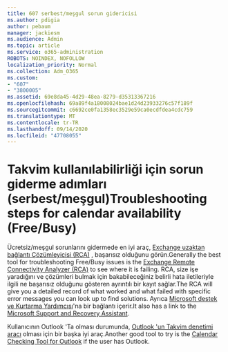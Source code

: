 ```yaml
---
title: 607 serbest/meşgul sorun gidericisi
ms.author: pdigia
author: pebaum
manager: jackiesm
ms.audience: Admin
ms.topic: article
ms.service: o365-administration
ROBOTS: NOINDEX, NOFOLLOW
localization_priority: Normal
ms.collection: Adm_O365
ms.custom:
- "607"
- "3800005"
ms.assetid: 69e8da45-4d29-48ea-8279-d35313367216
ms.openlocfilehash: 69a89f4a18008024bae1d24d23933276c57f189f
ms.sourcegitcommit: c6692ce0fa1358ec3529e59ca0ecdfdea4cdc759
ms.translationtype: MT
ms.contentlocale: tr-TR
ms.lasthandoff: 09/14/2020
ms.locfileid: "47708055"
---
```

# <a name="troubleshooting-steps-for-calendar-availability-freebusy"></a><span data-ttu-id="3fa4c-102">Takvim kullanılabilirliği için sorun giderme adımları (serbest/meşgul)</span><span class="sxs-lookup"><span data-stu-id="3fa4c-102">Troubleshooting steps for calendar availability (Free/Busy)</span></span>

<span data-ttu-id="3fa4c-103">Ücretsiz/meşgul sorunlarını gidermede en iyi araç, [Exchange uzaktan bağlantı Çözümleyicisi (RCA)](https://testconnectivity.microsoft.com/Default.aspx?testId=freeBusy) , başarısız olduğunu görün.</span><span class="sxs-lookup"><span data-stu-id="3fa4c-103">Generally the best tool for troubleshooting Free/Busy issues is the [Exchange Remote Connectivity Analyzer (RCA)](https://testconnectivity.microsoft.com/Default.aspx?testId=freeBusy) to see where it is failing.</span></span> <span data-ttu-id="3fa4c-104">RCA, size işe yaradığını ve çözümleri bulmak için bakabileceğiniz belirli hata iletileriyle ilgili ne başarısız olduğunu gösteren ayrıntılı bir kayıt sağlar.</span><span class="sxs-lookup"><span data-stu-id="3fa4c-104">The RCA will give you a detailed record of what worked and what failed with specific error messages you can look up to find solutions.</span></span> <span data-ttu-id="3fa4c-105">Ayrıca [Microsoft destek ve Kurtarma Yardımcısı](https://diagnostics.office.com/)'na bir bağlantı içerir.</span><span class="sxs-lookup"><span data-stu-id="3fa4c-105">It also has a link to the [Microsoft Support and Recovery Assistant](https://diagnostics.office.com/).</span></span>

<span data-ttu-id="3fa4c-106">Kullanıcının Outlook 'Ta olması durumunda, [Outlook 'un Takvim denetimi aracı](https://www.microsoft.com/download/details.aspx?id=28786) olması için bir başka iyi araç.</span><span class="sxs-lookup"><span data-stu-id="3fa4c-106">Another good tool to try is the [Calendar Checking Tool for Outlook](https://www.microsoft.com/download/details.aspx?id=28786) if the user has Outlook.</span></span>

